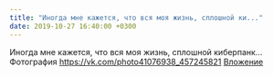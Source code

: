 ```yaml
---
title: "Иногда мне кажется, что вся моя жизнь, сплошной ки..."
date: 2019-10-27 16:40:00 +0300
---
```


Иногда мне кажется, что вся моя жизнь, сплошной киберпанк...
Фотография
<a class="vk-attach" href="https://vk.com/photo41076938_457245821">https://vk.com/photo41076938_457245821</a>
<a class="vk-attach" href="https://vk.com/photo41076938_457245821">Вложение</a>
